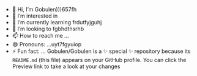 - 👋 Hi, I’m Gobulen)))657fh
- 👀 I’m interested in 
- 🌱 I’m currently learning frdutfyjguhj
- 💞️ I’m looking to fgbhdthsrhb
- 📫 How to reach me ...
- 😄 Pronouns: ...uyt7fgyuiop
- ⚡ Fun fact: ...
Gobulen/Gobulen is a ✨ special ✨ repository because its `README.md` (this file) appears on your GitHub profile.
You can click the Preview link to take a look at your changes
